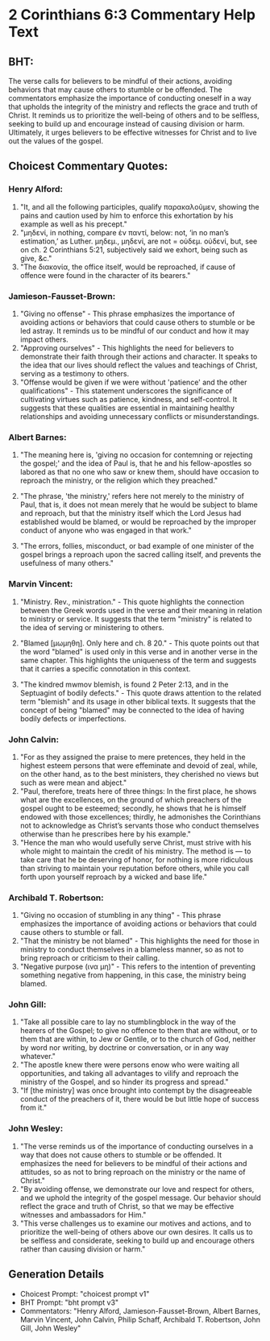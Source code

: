 # 2 Corinthians 6:3 Commentary Help Text

## BHT:
The verse calls for believers to be mindful of their actions, avoiding behaviors that may cause others to stumble or be offended. The commentators emphasize the importance of conducting oneself in a way that upholds the integrity of the ministry and reflects the grace and truth of Christ. It reminds us to prioritize the well-being of others and to be selfless, seeking to build up and encourage instead of causing division or harm. Ultimately, it urges believers to be effective witnesses for Christ and to live out the values of the gospel.

## Choicest Commentary Quotes:
### Henry Alford:
1. "It, and all the following participles, qualify παρακαλοῦμεν, showing the pains and caution used by him to enforce this exhortation by his example as well as his precept."
2. "μηδενί, in nothing, compare ἐν παντί, below: not, ‘in no man’s estimation,’ as Luther. μηδεμ., μηδενί, are not = οὐδεμ. οὐδενί, but, see on ch. 2 Corinthians 5:21, subjectively said we exhort, being such as give, &c."
3. "The διακονία, the office itself, would be reproached, if cause of offence were found in the character of its bearers."

### Jamieson-Fausset-Brown:
1. "Giving no offense" - This phrase emphasizes the importance of avoiding actions or behaviors that could cause others to stumble or be led astray. It reminds us to be mindful of our conduct and how it may impact others.
2. "Approving ourselves" - This highlights the need for believers to demonstrate their faith through their actions and character. It speaks to the idea that our lives should reflect the values and teachings of Christ, serving as a testimony to others.
3. "Offense would be given if we were without 'patience' and the other qualifications" - This statement underscores the significance of cultivating virtues such as patience, kindness, and self-control. It suggests that these qualities are essential in maintaining healthy relationships and avoiding unnecessary conflicts or misunderstandings.

### Albert Barnes:
1. "The meaning here is, 'giving no occasion for contemning or rejecting the gospel;' and the idea of Paul is, that he and his fellow-apostles so labored as that no one who saw or knew them, should have occasion to reproach the ministry, or the religion which they preached." 

2. "The phrase, 'the ministry,' refers here not merely to the ministry of Paul, that is, it does not mean merely that he would be subject to blame and reproach, but that the ministry itself which the Lord Jesus had established would be blamed, or would be reproached by the improper conduct of anyone who was engaged in that work." 

3. "The errors, follies, misconduct, or bad example of one minister of the gospel brings a reproach upon the sacred calling itself, and prevents the usefulness of many others."

### Marvin Vincent:
1. "Ministry. Rev., ministration." - This quote highlights the connection between the Greek words used in the verse and their meaning in relation to ministry or service. It suggests that the term "ministry" is related to the idea of serving or ministering to others.

2. "Blamed [μωμηθη]. Only here and ch. 8 20." - This quote points out that the word "blamed" is used only in this verse and in another verse in the same chapter. This highlights the uniqueness of the term and suggests that it carries a specific connotation in this context.

3. "The kindred mwmov blemish, is found 2 Peter 2:13, and in the Septuagint of bodily defects." - This quote draws attention to the related term "blemish" and its usage in other biblical texts. It suggests that the concept of being "blamed" may be connected to the idea of having bodily defects or imperfections.

### John Calvin:
1. "For as they assigned the praise to mere pretences, they held in the highest esteem persons that were effeminate and devoid of zeal, while, on the other hand, as to the best ministers, they cherished no views but such as were mean and abject."
2. "Paul, therefore, treats here of three things: In the first place, he shows what are the excellences, on the ground of which preachers of the gospel ought to be esteemed; secondly, he shows that he is himself endowed with those excellences; thirdly, he admonishes the Corinthians not to acknowledge as Christ’s servants those who conduct themselves otherwise than he prescribes here by his example."
3. "Hence the man who would usefully serve Christ, must strive with his whole might to maintain the credit of his ministry. The method is — to take care that he be deserving of honor, for nothing is more ridiculous than striving to maintain your reputation before others, while you call forth upon yourself reproach by a wicked and base life."

### Archibald T. Robertson:
1. "Giving no occasion of stumbling in any thing" - This phrase emphasizes the importance of avoiding actions or behaviors that could cause others to stumble or fall.
2. "That the ministry be not blamed" - This highlights the need for those in ministry to conduct themselves in a blameless manner, so as not to bring reproach or criticism to their calling.
3. "Negative purpose (ινα μη)" - This refers to the intention of preventing something negative from happening, in this case, the ministry being blamed.

### John Gill:
1. "Take all possible care to lay no stumblingblock in the way of the hearers of the Gospel; to give no offence to them that are without, or to them that are within, to Jew or Gentile, or to the church of God, neither by word nor writing, by doctrine or conversation, or in any way whatever."
2. "The apostle knew there were persons enow who were waiting all opportunities, and taking all advantages to vilify and reproach the ministry of the Gospel, and so hinder its progress and spread."
3. "If [the ministry] was once brought into contempt by the disagreeable conduct of the preachers of it, there would be but little hope of success from it."

### John Wesley:
1. "The verse reminds us of the importance of conducting ourselves in a way that does not cause others to stumble or be offended. It emphasizes the need for believers to be mindful of their actions and attitudes, so as not to bring reproach on the ministry or the name of Christ."
2. "By avoiding offense, we demonstrate our love and respect for others, and we uphold the integrity of the gospel message. Our behavior should reflect the grace and truth of Christ, so that we may be effective witnesses and ambassadors for Him."
3. "This verse challenges us to examine our motives and actions, and to prioritize the well-being of others above our own desires. It calls us to be selfless and considerate, seeking to build up and encourage others rather than causing division or harm."


## Generation Details
- Choicest Prompt: "choicest prompt v1"
- BHT Prompt: "bht prompt v3"
- Commentators: "Henry Alford, Jamieson-Fausset-Brown, Albert Barnes, Marvin Vincent, John Calvin, Philip Schaff, Archibald T. Robertson, John Gill, John Wesley"
